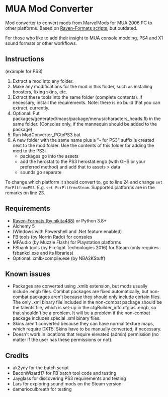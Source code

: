 # MUA Mod Converter

Mod converter to convert mods from MarvelMods for MUA 2006 PC to other platforms.
Based on [Raven-Formats scripts](https://github.com/EthanReed517/Marvel-Mods-Batch-Scripts/blob/main/Raven-Formats%20Scripts/(RF)AIO.bat), but outdated.

For those who like to add their insight to MUA console modding, PS4 and X1 sound formats or other workflows.


## Instructions

(example for PS3)
  1. Extract a mod into any folder.
  2. Make any modifications for the mod in this folder, such as installing boosters, fixing skins, etc.
  3. Extract these tools into the same folder (complete contents).
     If necessary, install the requirements.
     Note: there is no build that you can extract, currently.
  5. Optional: Put packages/generated/maps/package/menus/characters_heads.fb in the same folder.
               (Consoles only, if the mannequin should be added to the package)
  6. Run ModConverter_PCtoPS3.bat
  7. A new folder with the same name plus a "- for PS3" suffix is created next to the mod folder.
     Use the contents of this folder for adding the mod to the PS3:
     - packages go into the assets
     - add the herostat to the PS3 herostat.engb (with OHS or your preferred method) and add that to assets > data
     - sounds go separate

To change which platform it should convert to, go to line 24 and change `set ForPltfrm=PS3`. E.g. `set ForPltfrm=Steam`. Supported platforms are in the remarks on line 23.


## Requirements

  - [Raven-Formats (by nikita488)](https://github.com/nikita488/raven-formats) or Python 3.8+
  - Alchemy 5
  - (Windows with Powershell and .Net feature enabled)
  - FB tools (by Norrin Radd) for consoles
  - MFAudio (by Muzzle Flash) for Playstation platforms
  - FSbank tools (by Firelight Technologies 2016) for Steam (only requires fsbankcl.exe and its libraries)
  - Optional: xmlb-compile.exe (by NBA2KStuff)


## Known issues

  - Packages are converted using .xmlb extension, but mods usually include .engb files. Combat packages are fixed automatically, but non-combat packages aren't because they should only include certain files. The only .xml binary file included in the non-combat package should be the talents file, which is set-up in the cfgBuilder_info.cfg as .engb, so that shouldn't be a problem. It will be a problem if the non-combat package includes special .xml binary files.
  - Skins aren't converted because they can have normal texture maps, which require DXT5. Skins have to be manually converted, if necessary.
  - Doesn't work in locations that require elevated (admin) permission (no matter if the user has these permissions or not).


## Credits

  - ak2yny for the batch script
  - BaconWizard17 for FB batch tool code and testing
  - Jayglass for discovering PS3 requirements and testing
  - Lars for exploring sound mods on the Steam version
  - damarioculbreath for testing
